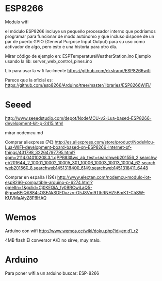 # ESP8266
Modulo wifi

el módulo ESP8266 incluye un pequeño procesador interno que podríamos programar para funcionar de modo autónomo y que incluso dispone de un par de puerto GPIO (General Purpose Input Output) para su uso como activador de algo, pero esto e una historia para otro día.

Mirar código de ejemplo en: ESPTemperatureWeatherStation.ino
Ejemplo usando la lib: server_web_control_pines.ino

Lib para usar la wifi facilmente
https://github.com/ekstrand/ESP8266wifi

Parece que la oficial es:
https://github.com/esp8266/Arduino/tree/master/libraries/ESP8266WiFi/

# Seeed
http://www.seeedstudio.com/depot/NodeMCU-v2-Lua-based-ESP8266-development-kit-p-2415.html

mirar nodemcu.md

Comprar aliexpress (7€)
http://es.aliexpress.com/store/product/NodeMcu-Lua-WIFI-development-board-based-on-ESP8266-Internet-of-things/431798_32264797795.html?spm=2114.04010208.3.1.gPPB83&ws_ab_test=searchweb201556_2,searchweb201644_2_10001_10002_10005_301_10006_10003_10013_10004_62,searchweb201560_8,searchweb1451318400_6149,searchweb1451318411_6448

Comprar en españa (19€)
http://www.electan.com/nodemcu-modulo-iot-esp8266-compatible-arduino-p-6274.html?gmeltn=1&gclid=Cj0KEQiA_fy0BRCwiLaQ5-iFgpwBEiQA884sOSEAkSDEDxzzv-O5J8Vm9TIhRNHZ5BmKT-ChSW-KUVMaAiyZ8P8HAQ

# Wemos
Arduino con wifi
http://www.wemos.cc/wiki/doku.php?id=en:d1_r2

4MB flash
El conversor A/D no sirve, muy malo.


# Arduino
Para poner wifi a un arduino buscar: ESP-8266
